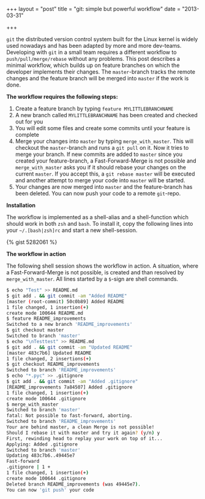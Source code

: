 +++
layout = "post"
title = "git: simple but powerful workflow"
date = "2013-03-31"

+++

`git` the distributed version control system built for the Linux kernel is widely used
nowadays and has been adapted by more and more dev-teams. Developing with `git`
in a small team requires a different workflow to `push/pull/merge/rebase`
without any problems. This post describes a minimal workflow, which builds up on
feature branches on which the developer implements their changes. The
`master`-branch tracks the remote changes and the feature branch will be merged
into `master` if the work is done.

<!-- more -->

__The workflow requires the following steps:__

1. Create a feature branch by typing `feature MYLITTLEBRANCHNAME`
2. A new branch called `MYLITTLEBRANCHNAME` has been created and checked out for you
3. You will edit some files and create some commits until your feature is complete
4. Merge your changes into `master` by typing `merge_with_master`. This will
   checkout the `master`-branch and runs a `git pull` on it. Now it tries to merge your
   branch. If new commits are added to `master` since you created your
   feature-branch, a Fast-Forward-Merge is not possible and `merge_with_master`
   asks you if it should rebase your changes on the current `master`. If you
   accept this, a `git rebase master` will be executed and another attempt to
   merge your code into `master` will be started.
5. Your changes are now merged into `master` and the feature-branch has been
   deleted. You can now push your code to a remote `git`-repo.

__Installation__

The workflow is implemented as a shell-alias and a shell-function which should
work in both `zsh` and `bash`. To install it, copy the following lines into
your `~/.[bash|zsh]rc` and start a new shell-session.

{% gist 5282061 %}

__The workflow in action__

The following shell session shows the workflow in action. A situation, where a
Fast-Forward-Merge is not possible, is created and than resolved by
`merge_with_master`. All lines started by a `$`-sign are shell commands.

``` bash
$ echo "Test" >> README.md
$ git add . && git commit -am "Added README"
[master (root-commit) 50c0b89] Added README
1 file changed, 1 insertion(+)
create mode 100644 README.md
$ feature README_improvements
Switched to a new branch 'README_improvements'
$ git checkout master
Switched to branch 'master'
$ echo "\nTesttest" >> README.md
$ git add . && git commit -am "Updated README"
[master 483c7b6] Updated README
1 file changed, 2 insertions(+)
$ git checkout README_improvements
Switched to branch 'README_improvements'
$ echo "*.pyc" >> .gitignore
$ git add . && git commit -am "Added .gitignore"
[README_improvements 7a84507] Added .gitignore
1 file changed, 1 insertion(+)
create mode 100644 .gitignore
$ merge_with_master
Switched to branch 'master'
fatal: Not possible to fast-forward, aborting.
Switched to branch 'README_improvements'
Your are behind master, a clean Merge is not possible!
Should I rebase it with master and try it again? (y/n) y
First, rewinding head to replay your work on top of it...
Applying: Added .gitignore
Switched to branch 'master'
Updating 483c7b6..49445e7
Fast-forward
.gitignore | 1 +
1 file changed, 1 insertion(+)
create mode 100644 .gitignore
Deleted branch README_improvements (was 49445e7).
You can now 'git push' your code
```
